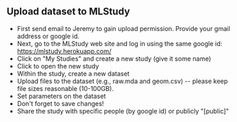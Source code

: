 ## Upload dataset to MLStudy

* First send email to Jeremy to gain upload permission. Provide your gmail address or google id.
* Next, go to the MLStudy web site and log in using the same google id: https://mlstudy.herokuapp.com/
* Click on "My Studies" and create a new study (give it some name)
* Click to open the new study
* Within the study, create a new dataset
* Upload files to the dataset (e.g., raw.mda and geom.csv) -- please keep file sizes reasonable (10-100GB).
* Set parameters on the dataset
* Don't forget to save changes!
* Share the study with specific people (by google id) or publicly "[public]"

